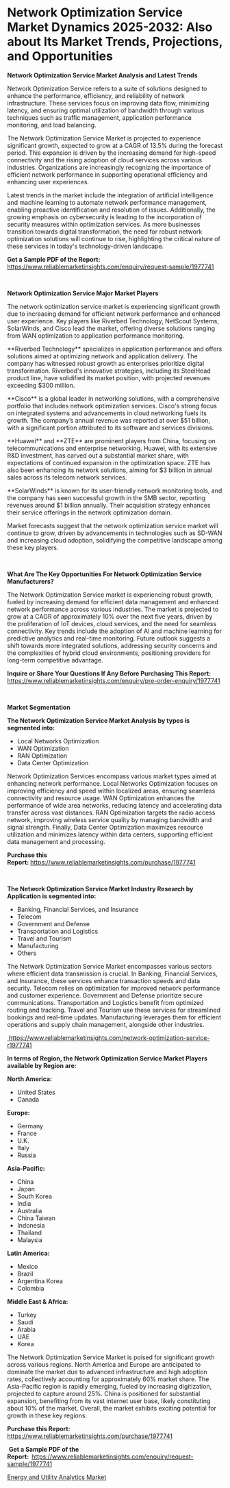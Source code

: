 <p><h1>Network Optimization Service Market Dynamics 2025-2032: Also about Its Market Trends, Projections, and Opportunities</h1></p><p><strong>Network Optimization Service Market Analysis and Latest Trends</strong></p>
<p><p>Network Optimization Service refers to a suite of solutions designed to enhance the performance, efficiency, and reliability of network infrastructure. These services focus on improving data flow, minimizing latency, and ensuring optimal utilization of bandwidth through various techniques such as traffic management, application performance monitoring, and load balancing.</p><p>The Network Optimization Service Market is projected to experience significant growth, expected to grow at a CAGR of 13.5% during the forecast period. This expansion is driven by the increasing demand for high-speed connectivity and the rising adoption of cloud services across various industries. Organizations are increasingly recognizing the importance of efficient network performance in supporting operational efficiency and enhancing user experiences.</p><p>Latest trends in the market include the integration of artificial intelligence and machine learning to automate network performance management, enabling proactive identification and resolution of issues. Additionally, the growing emphasis on cybersecurity is leading to the incorporation of security measures within optimization services. As more businesses transition towards digital transformation, the need for robust network optimization solutions will continue to rise, highlighting the critical nature of these services in today's technology-driven landscape.</p></p>
<p><strong>Get a Sample PDF of the Report:&nbsp;</strong> <a href="https://www.reliablemarketinsights.com/enquiry/request-sample/1977741?utm_campaign=2532&utm_medium=2&utm_source=Github&utm_content=ia&utm_term=10032025&utm_id=network-optimization-service">https://www.reliablemarketinsights.com/enquiry/request-sample/1977741</a></p>
<p>&nbsp;</p>
<p><strong>Network Optimization Service Major Market Players</strong></p>
<p><p>The network optimization service market is experiencing significant growth due to increasing demand for efficient network performance and enhanced user experience. Key players like Riverbed Technology, NetScout Systems, SolarWinds, and Cisco lead the market, offering diverse solutions ranging from WAN optimization to application performance monitoring.</p><p>**Riverbed Technology** specializes in application performance and offers solutions aimed at optimizing network and application delivery. The company has witnessed robust growth as enterprises prioritize digital transformation. Riverbed's innovative strategies, including its SteelHead product line, have solidified its market position, with projected revenues exceeding $300 million.</p><p>**Cisco** is a global leader in networking solutions, with a comprehensive portfolio that includes network optimization services. Cisco's strong focus on integrated systems and advancements in cloud networking fuels its growth. The company’s annual revenue was reported at over $51 billion, with a significant portion attributed to its software and services divisions.</p><p>**Huawei** and **ZTE** are prominent players from China, focusing on telecommunications and enterprise networking. Huawei, with its extensive R&D investment, has carved out a substantial market share, with expectations of continued expansion in the optimization space. ZTE has also been enhancing its network solutions, aiming for $3 billion in annual sales across its telecom network services.</p><p>**SolarWinds** is known for its user-friendly network monitoring tools, and the company has seen successful growth in the SMB sector, reporting revenues around $1 billion annually. Their acquisition strategy enhances their service offerings in the network optimization domain.</p><p>Market forecasts suggest that the network optimization service market will continue to grow, driven by advancements in technologies such as SD-WAN and increasing cloud adoption, solidifying the competitive landscape among these key players.</p></p>
<p>&nbsp;</p>
<p><strong>What Are The Key Opportunities For Network Optimization Service Manufacturers?</strong></p>
<p><p>The Network Optimization Service market is experiencing robust growth, fueled by increasing demand for efficient data management and enhanced network performance across various industries. The market is projected to grow at a CAGR of approximately 10% over the next five years, driven by the proliferation of IoT devices, cloud services, and the need for seamless connectivity. Key trends include the adoption of AI and machine learning for predictive analytics and real-time monitoring. Future outlook suggests a shift towards more integrated solutions, addressing security concerns and the complexities of hybrid cloud environments, positioning providers for long-term competitive advantage.</p></p>
<p><strong>Inquire or Share Your Questions If Any Before Purchasing This Report:</strong> <a href="https://www.reliablemarketinsights.com/enquiry/pre-order-enquiry/1977741?utm_campaign=2532&utm_medium=2&utm_source=Github&utm_content=ia&utm_term=10032025&utm_id=network-optimization-service">https://www.reliablemarketinsights.com/enquiry/pre-order-enquiry/1977741</a></p>
<p>&nbsp;</p>
<p><strong>Market Segmentation</strong></p>
<p><strong>The Network Optimization Service Market Analysis by types is segmented into:</strong></p>
<p><ul><li>Local Networks Optimization</li><li>WAN Optimization</li><li>RAN Optimization</li><li>Data Center Optimization</li></ul></p>
<p><p>Network Optimization Services encompass various market types aimed at enhancing network performance. Local Networks Optimization focuses on improving efficiency and speed within localized areas, ensuring seamless connectivity and resource usage. WAN Optimization enhances the performance of wide area networks, reducing latency and accelerating data transfer across vast distances. RAN Optimization targets the radio access network, improving wireless service quality by managing bandwidth and signal strength. Finally, Data Center Optimization maximizes resource utilization and minimizes latency within data centers, supporting efficient data management and processing.</p></p>
<p><strong>Purchase this Report:&nbsp;</strong><a href="https://www.reliablemarketinsights.com/purchase/1977741?utm_campaign=2532&utm_medium=2&utm_source=Github&utm_content=ia&utm_term=10032025&utm_id=network-optimization-service">https://www.reliablemarketinsights.com/purchase/1977741</a></p>
<p>&nbsp;</p>
<p><strong>The Network Optimization Service Market Industry Research by Application is segmented into:</strong></p>
<p><ul><li>Banking, Financial Services, and Insurance</li><li>Telecom</li><li>Government and Defense</li><li>Transportation and Logistics</li><li>Travel and Tourism</li><li>Manufacturing</li><li>Others</li></ul></p>
<p><p>The Network Optimization Service Market encompasses various sectors where efficient data transmission is crucial. In Banking, Financial Services, and Insurance, these services enhance transaction speeds and data security. Telecom relies on optimization for improved network performance and customer experience. Government and Defense prioritize secure communications. Transportation and Logistics benefit from optimized routing and tracking. Travel and Tourism use these services for streamlined bookings and real-time updates. Manufacturing leverages them for efficient operations and supply chain management, alongside other industries.</p></p>
<p><a href="https://www.reliablemarketinsights.com/network-optimization-service-r1977741?utm_campaign=2532&utm_medium=2&utm_source=Github&utm_content=ia&utm_term=10032025&utm_id=network-optimization-service">&nbsp;https://www.reliablemarketinsights.com/network-optimization-service-r1977741</a></p>
<p><strong>In terms of Region, the Network Optimization Service Market Players available by Region are:</strong></p>
<p>
    <p> <strong> North America: </strong>
        <ul>
            <li>United States</li>
            <li>Canada</li>
        </ul>
        </p> 
    <p> <strong> Europe: </strong>
        <ul>
            <li>Germany</li>
            <li>France</li>
            <li>U.K.</li>
            <li>Italy</li>
            <li>Russia</li>
        </ul>
        </p> 
    <p> <strong> Asia-Pacific: </strong>
        <ul>
            <li>China</li>
            <li>Japan</li>
            <li>South Korea</li>
            <li>India</li>
            <li>Australia</li>
            <li>China Taiwan</li>
            <li>Indonesia</li>
            <li>Thailand</li>
            <li>Malaysia</li>
        </ul>
        </p> 
    <p> <strong> Latin America: </strong>
        <ul>
            <li>Mexico</li>
            <li>Brazil</li>
            <li>Argentina Korea</li>
            <li>Colombia</li>
        </ul>
        </p> 
    <p> <strong> Middle East & Africa: </strong>
        <ul>
            <li>Turkey</li>
            <li>Saudi</li>
            <li>Arabia</li>
            <li>UAE</li>
            <li>Korea</li>
        </ul>
    </p>
    </p>
<p><p>The Network Optimization Service Market is poised for significant growth across various regions. North America and Europe are anticipated to dominate the market due to advanced infrastructure and high adoption rates, collectively accounting for approximately 60% market share. The Asia-Pacific region is rapidly emerging, fueled by increasing digitization, projected to capture around 25%. China is positioned for substantial expansion, benefiting from its vast internet user base, likely constituting about 10% of the market. Overall, the market exhibits exciting potential for growth in these key regions.</p></p>
<p><strong>Purchase this Report: </strong><a href="https://www.reliablemarketinsights.com/purchase/1977741?utm_campaign=2532&utm_medium=2&utm_source=Github&utm_content=ia&utm_term=10032025&utm_id=network-optimization-service">https://www.reliablemarketinsights.com/purchase/1977741</a></p>
<p>&nbsp;<strong>Get a Sample PDF of the Report:&nbsp;&nbsp;</strong><a href="https://www.reliablemarketinsights.com/enquiry/request-sample/1977741?utm_campaign=2532&utm_medium=2&utm_source=Github&utm_content=ia&utm_term=10032025&utm_id=network-optimization-service">https://www.reliablemarketinsights.com/enquiry/request-sample/1977741</a></p>
<p><strong></strong></p>
<p><p><a href="https://github.com/kathiestrine5ty/Market-Research-Report-List-1/blob/main/energy-and-utility-analytics-market.md?utm_campaign=2532&utm_medium=2&utm_source=Github&utm_content=ia&utm_term=10032025&utm_id=network-optimization-service">Energy and Utility Analytics Market</a></p></p>